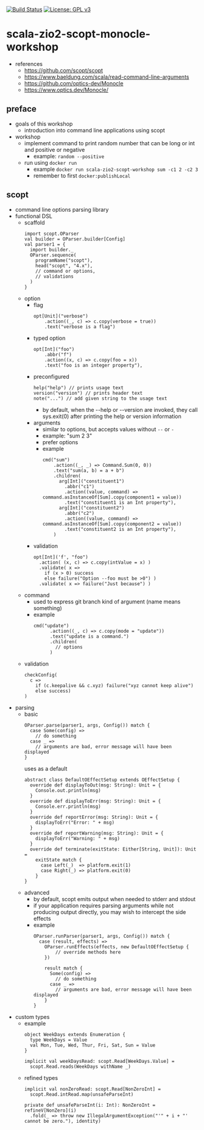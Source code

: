 [![Build Status](https://app.travis-ci.com/mtumilowicz/scala-zio2-scopt-workshop.svg?branch=master)](https://app.travis-ci.com/mtumilowicz/scala-zio2-scopt-workshop)
[![License: GPL v3](https://img.shields.io/badge/License-GPLv3-blue.svg)](https://www.gnu.org/licenses/gpl-3.0)

# scala-zio2-scopt-monocle-workshop

* references
    * https://github.com/scopt/scopt
    * https://www.baeldung.com/scala/read-command-line-arguments
    * https://github.com/optics-dev/Monocle
    * https://www.optics.dev/Monocle/

## preface
* goals of this workshop
    * introduction into command line applications using scopt
* workshop
    * implement command to print random number that can be long or int and positive or negative
        * example: `random --positive`
    * run using `docker run`
        * example `docker run scala-zio2-scopt-workshop sum -c1 2 -c2 3`
        * remember to first `docker:publishLocal`

## scopt
* command line options parsing library
* functional DSL
    * scaffold
        ```
        import scopt.OParser
        val builder = OParser.builder[Config]
        val parser1 = {
          import builder._
          OParser.sequence(
            programName("scopt"),
            head("scopt", "4.x"),
            // command or options,
            // validations
          )
        }
        ```
    * option
        * flag
            ```
            opt[Unit]("verbose")
                .action((_, c) => c.copy(verbose = true))
                .text("verbose is a flag")
            ```
        * typed option
            ```
            opt[Int]("foo")
                .abbr("f")
                .action((x, c) => c.copy(foo = x))
                .text("foo is an integer property"),
            ```
        * preconfigured
            ```
            help("help") // prints usage text
            version("version") // prints header text
            note("...") // add given string to the usage text
            ```
            * by default, when the --help or --version are invoked, they call sys.exit(0) after printing the
            help or version information
        * arguments
            * similar to options, but accepts values without `--` or `-`
            * example: "sum 2 3"
            * prefer options
            * example
                ```
                cmd("sum")
                    .action((_, _) => Command.Sum(0, 0))
                    .text("sum(a, b) = a + b")
                    .children(
                      arg[Int]("constituent1")
                        .abbr("c1")
                        .action((value, command) => command.asInstanceOf[Sum].copy(component1 = value))
                        .text("constituent1 is an Int property"),
                      arg[Int]("constituent2")
                        .abbr("c2")
                        .action((value, command) => command.asInstanceOf[Sum].copy(component2 = value))
                        .text("constituent2 is an Int property"),
                    )
                ```
        * validation
            ```
            opt[Int]('f', "foo")
              .action( (x, c) => c.copy(intValue = x) )
              .validate( x =>
                if (x > 0) success
                else failure("Option --foo must be >0") )
              .validate( x => failure("Just because") )
            ```
    * command
        * used to express git branch kind of argument (name means something)
        * example
            ```
            cmd("update")
                  .action((_, c) => c.copy(mode = "update"))
                  .text("update is a command.")
                  .children(
                    // options
                  )
            ```
    * validation
        ```
        checkConfig(
          c =>
            if (c.keepalive && c.xyz) failure("xyz cannot keep alive")
            else success)
        )
        ```
* parsing
    * basic
        ```
        OParser.parse(parser1, args, Config()) match {
          case Some(config) =>
            // do something
          case _ =>
            // arguments are bad, error message will have been displayed
        }
        ```
        uses as a default
        ```
        abstract class DefaultOEffectSetup extends OEffectSetup {
          override def displayToOut(msg: String): Unit = {
            Console.out.println(msg)
          }
          override def displayToErr(msg: String): Unit = {
            Console.err.println(msg)
          }
          override def reportError(msg: String): Unit = {
            displayToErr("Error: " + msg)
          }
          override def reportWarning(msg: String): Unit = {
            displayToErr("Warning: " + msg)
          }
          override def terminate(exitState: Either[String, Unit]): Unit =
            exitState match {
              case Left(_)  => platform.exit(1)
              case Right(_) => platform.exit(0)
            }
        }
        ```
    * advanced
        * by default, scopt emits output when needed to stderr and stdout
        * if your application requires parsing arguments while not producing output directly, you may wish to
        intercept the side effects
        * example
            ```
            OParser.runParser(parser1, args, Config()) match {
              case (result, effects) =>
                OParser.runEffects(effects, new DefaultOEffectSetup {
                    // override methods here
                })

                result match {
                  Some(config) =>
                    // do something
                  case _ =>
                    // arguments are bad, error message will have been displayed
                }
            }
            ```
* custom types
    * example
        ```
        object WeekDays extends Enumeration {
          type WeekDays = Value
          val Mon, Tue, Wed, Thur, Fri, Sat, Sun = Value
        }

        implicit val weekDaysRead: scopt.Read[WeekDays.Value] =
          scopt.Read.reads(WeekDays withName _)
        ```
    * refined types
        ```
        implicit val nonZeroRead: scopt.Read[NonZeroInt] =
          scopt.Read.intRead.map(unsafeParseInt)

        private def unsafeParseInt(i: Int): NonZeroInt = refineV[NonZero](i)
          .fold(_ => throw new IllegalArgumentException("'" + i + "' cannot be zero."), identity)
        ```